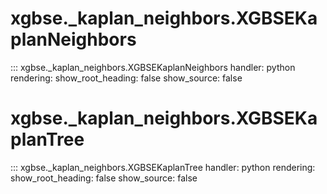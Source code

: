 # xgbse._kaplan_neighbors.XGBSEKaplanNeighbors
::: xgbse._kaplan_neighbors.XGBSEKaplanNeighbors
    handler: python
    rendering:
      show_root_heading: false
      show_source: false

# xgbse._kaplan_neighbors.XGBSEKaplanTree
::: xgbse._kaplan_neighbors.XGBSEKaplanTree
    handler: python
    rendering:
      show_root_heading: false
      show_source: false
